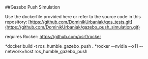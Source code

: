 ##Gazebo Push Simulation

Use the dockerfile provided here or refer to the source code in this repository: [https://github.com/DominikUrbaniak/qos_tests.git](https://github.com/DominikUrbaniak/gazebo_push_simulation.git) 

requires Rocker: https://github.com/osrf/rocker

*docker build -t ros_humble_gazebo_push .
*rocker --nvidia --x11 --network=host ros_humble_gazebo_push
